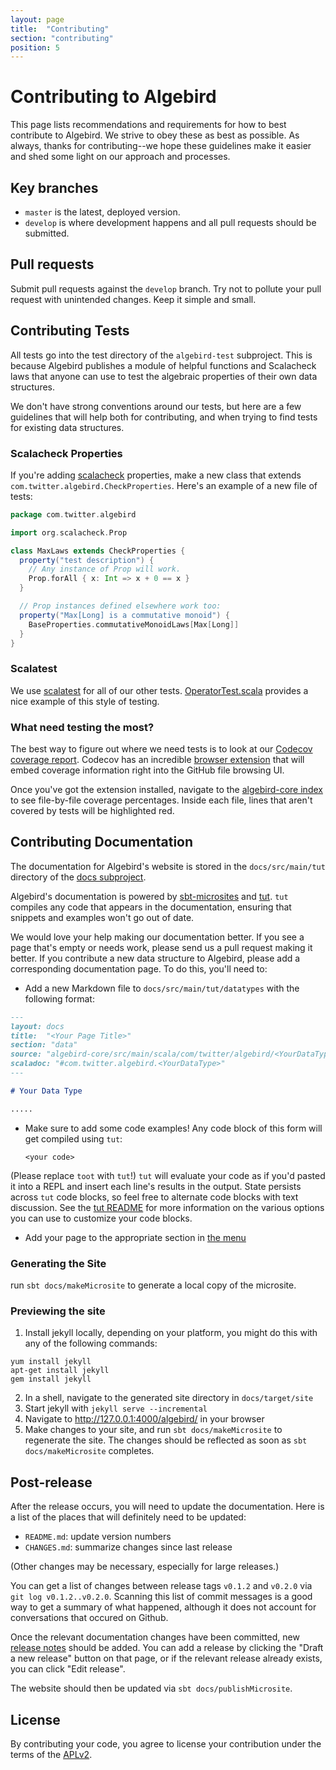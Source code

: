 ```yaml
---
layout: page
title:  "Contributing"
section: "contributing"
position: 5
---
```


# Contributing to Algebird

This page lists recommendations and requirements for how to best contribute to Algebird. We strive to obey these as best as possible. As always, thanks for contributing--we hope these guidelines make it easier and shed some light on our approach and processes.

## Key branches

- `master` is the latest, deployed version.
- `develop` is where development happens and all pull requests should be submitted.

## Pull requests

Submit pull requests against the `develop` branch. Try not to pollute your pull request with unintended changes. Keep it simple and small.

## Contributing Tests

All tests go into the test directory of the `algebird-test` subproject. This is because Algebird publishes a module of helpful functions and Scalacheck laws that anyone can use to test the algebraic properties of their own data structures.

We don't have strong conventions around our tests, but here are a few guidelines that will help both for contributing, and when trying to find tests for existing data structures.

### Scalacheck Properties

If you're adding [scalacheck](https://scalacheck.org/) properties, make a new class that extends `com.twitter.algebird.CheckProperties`. Here's an example of a new file of tests:

```scala
package com.twitter.algebird

import org.scalacheck.Prop

class MaxLaws extends CheckProperties {
  property("test description") {
    // Any instance of Prop will work.
    Prop.forAll { x: Int => x + 0 == x }
  }

  // Prop instances defined elsewhere work too:
  property("Max[Long] is a commutative monoid") {
    BaseProperties.commutativeMonoidLaws[Max[Long]]
  }
}
```

### Scalatest

We use [scalatest](http://www.scalatest.org/) for all of our other tests. [OperatorTest.scala](https://github.com/twitter/algebird/blob/1520068ae296d65ce3c4af7a0dc40137349f76f0/algebird-test/src/test/scala/com/twitter/algebird/OperatorTest.scala#L7) provides a nice example of this style of testing.

### What need testing the most?

The best way to figure out where we need tests is to look at our [Codecov coverage report](https://codecov.io/github/twitter/algebird). Codecov has an incredible [browser extension](http://docs.codecov.io/docs/browser-extension) that will embed coverage information right into the GitHub file browsing UI.

Once you've got the extension installed, navigate to the [algebird-core index](https://github.com/twitter/algebird/tree/develop/algebird-core/src/main/scala/com/twitter/algebird) to see file-by-file coverage percentages. Inside each file, lines that aren't covered by tests will be highlighted red.

## Contributing Documentation

The documentation for Algebird's website is stored in the `docs/src/main/tut` directory of the [docs subproject](https://github.com/twitter/algebird/tree/develop/docs).

Algebird's documentation is powered by [sbt-microsites](https://47deg.github.io/sbt-microsites/) and [tut](https://github.com/tpolecat/tut). `tut` compiles any code that appears in the documentation, ensuring that snippets and examples won't go out of date.

We would love your help making our documentation better. If you see a page that's empty or needs work, please send us a pull request making it better. If you contribute a new data structure to Algebird, please add a corresponding documentation page. To do this, you'll need to:

- Add a new Markdown file to `docs/src/main/tut/datatypes` with the following format:

```markdown
---
layout: docs
title:  "<Your Page Title>"
section: "data"
source: "algebird-core/src/main/scala/com/twitter/algebird/<YourDataType>.scala"
scaladoc: "#com.twitter.algebird.<YourDataType>"
---

# Your Data Type

.....
```

- Make sure to add some code examples! Any code block of this form will get compiled using `tut`:


    ```toot:book
    <your code>
    ```

(Please replace `toot` with `tut`!) `tut` will evaluate your code as if you'd pasted it into a REPL and insert each line's results in the output. State persists across `tut` code blocks, so feel free to alternate code blocks with text discussion. See the [tut README](https://github.com/tpolecat/tut) for more information on the various options you can use to customize your code blocks.
- Add your page to the appropriate section in [the menu](https://github.com/twitter/algebird/tree/develop/docs/src/main/resources/microsite/data/menu.yml)

### Generating the Site

run `sbt docs/makeMicrosite` to generate a local copy of the microsite.

### Previewing the site

1. Install jekyll locally, depending on your platform, you might do this with any of the following commands:

```
yum install jekyll
apt-get install jekyll
gem install jekyll
```

2. In a shell, navigate to the generated site directory in `docs/target/site`
3. Start jekyll with `jekyll serve --incremental`
4. Navigate to http://127.0.0.1:4000/algebird/ in your browser
5. Make changes to your site, and run `sbt docs/makeMicrosite` to regenerate the site. The changes should be reflected as soon as `sbt docs/makeMicrosite` completes.

## Post-release

After the release occurs, you will need to update the documentation. Here is a list of the places that will definitely need to be updated:

 * `README.md`: update version numbers
 * `CHANGES.md`: summarize changes since last release

(Other changes may be necessary, especially for large releases.)

You can get a list of changes between release tags `v0.1.2` and `v0.2.0` via `git log v0.1.2..v0.2.0`. Scanning this list of commit messages is a good way to get a summary of what happened, although it does not account for conversations that occured on Github.

Once the relevant documentation changes have been committed, new [release notes](https://github.com/twitter/algebird/releases) should be added. You can add a release by clicking the "Draft a new release" button on that page, or if the relevant release already exists, you can click "Edit release".

The website should then be updated via `sbt docs/publishMicrosite`.

## License

By contributing your code, you agree to license your contribution under the terms of the [APLv2](LICENSE).
